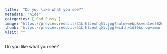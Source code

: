 ```yaml
---
title:  "Do you like what you see?"
metadate: "hide"
categories: [ God Pussy ]
image: "https://preview.redd.it/31bjhlceuhq51.jpg?auto=webp&s=ea1ee562d6552467d4197e36f08c4d227941ddc7"
thumb: "https://preview.redd.it/31bjhlceuhq51.jpg?width=1080&crop=smart&auto=webp&s=4b39ff8e19fde8317d25ed162de057125bba2678"
visit: ""
---
```

Do you like what you see?
